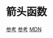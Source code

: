 # 箭头函数

[参考](https://github.com/mqyqingfeng/Blog/issues/85)
[参考](https://juejin.im/post/5c76972af265da2dc4538b64)
[MDN](https://developer.mozilla.org/zh-CN/docs/Web/JavaScript/Reference/Functions/Arrow_functions)